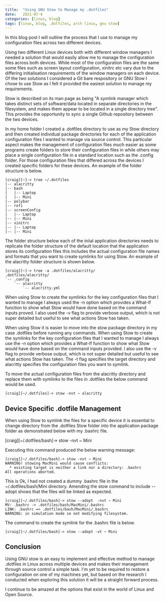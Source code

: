 ```yaml
---
title:  "Using GNU Stow to Manage my .dotfiles"
date:   2021-07-4
categories: [linux, blog]
tags: [linux, blog, .dotfiles, arch linux, gnu stow]
---
```

In this blog post I will outline the process that I use to manage my configuration files across two different devices.

Using two different Linux devices both with different window managers I needed a solution that would easily allow me to manage the configuration files across both devices. While most of the configuration files are the same some files such as screen layout configuration, xinitrc etc vary due to the differing initialisation requirements of the window managers on each device. Of the two solutions I considered a Git bare respository or GNU Stow I chose to use Stow as I felt it provided the easiest solution to manage my requirements.



Stow is described on its man page as being "A symlink manager which takes distinct sets of software/data located in separate directories in the filesystem, and makes them appear to be located in a single directory tree". This provides the opportunity to sync a single Github repository between the two devices.

In my home folder I created a .dotfiles directory to use as my Stow directory  and then created individual package directories for each of the application configuration files I wanted to manage via source control. This particular aspect makes the management of configuration files much easier as some programs create folders to store their configuration files in while others may place a single configuration file in a standard location such as the .config folder.
 For those configuration files that differed across the devices I created specific folders for these devices. An example of the folder structure is below.

```console
[craig][~]-> tree ~/.dotfiles
|-- alacritty
|-- bash
|   |-- Laptop
|   |-- Mini
|-- polybar
|-- rofi
|-- screenConfig
|   |-- Laptop
|-- |-- Mini
|-- xinitrc
|-- |-- Laptop
|-- |-- Mini
```

The folder structure below each of the iniial application directories needs to replicate the folder structure of the default location that the application stores its configuration files this includes the actual configuration file names and formats that you want to create symlinks for using Stow. An example of the alacritty folder structure is shown below.

```console
[craig][~]-> tree -a .dotfiles/alacritty/
.dotfiles/alacritty/
`-- .config
    `-- alacritty
        `-- alacritty.yml
```

When using Stow to create the symlinks for the key configuration files that I wanted to manage I always used the -n option which provides a What-If function to show what Stow would have done based on the command inputs proved. I also used the -v flag to provide verbose output, which is not super detailed but useful to see what actions Stow has taken.

When using Stow it is easier to move into the stow package directory in my case .dotfiles before running any commands. When using Stow to create the symlinks for the key configuration files that I wanted to manage I always use the -n option which provides a What-If function to show what Stow would have done based on the command inputs provided. I also use the -v flag to provide verbose output, which is not super detailed but useful to see what actions Stow has taken. The -t flag specifies the target directory and alacritty specifies the configuration files you want to symlink.

To move the actual configuration files from the alacritty directory and replace them with symlinks to the files in .dotfiles the below command would be used.

```console
[craig][~/.dotfiles]-> stow -nvt ~ alacritty
```


<h2>Device Specific .dotfile Management</h2>

When using Stow to symlink the files for a specific device it is essential to change directory from the .dotfiles Stow folder into the application package folder as demonstrated below with my .bashrc file.

[craig][~/.dotfiles/bash]-> stow -nvt ~ Mini

Executing this command produced the below warning message:

```console
[craig][~/.dotfiles/bash]-> stow -nvt ~ Mini
WARNING! stowing MacMini would cause conflicts:
  * existing target is neither a link nor a directory: .bashrc
All operations aborted.
```

This is Ok, I had not created a dummy .bashrc file in the ~/.dotfiles/bash/Mini directory. Amending the stow command to include --adopt shows that the files will be linked as expected.

```console
[craig][~/.dotfiles/bash]-> stow --adopt  -nvt ~ Mini
MV: .bashrc -> .dotfiles/bash/MacMini/.bashrc
LINK: .bashrc => .dotfiles/bash/MacMini/.bashrc
WARNING: in simulation mode so not modifying filesystem.
```

The command to create the symlink for the .bashrc file is below.

```console
[craig][~/.dotfiles/bash]-> stow --adopt -vt ~ Mini
```


<h2>Conclusion</h2>

Using GNU stow is an easy to implement and effective method to manage .dotfiles in Linux across multiple devices and makes their management through source control a simple task. 
I'm yet to be required to restore a configuration on one of my machines yet, but based on the research I conducted when exploring this solution it will be a straight forward process.
<p>I continue to be amazed at the options that exist in the world of Linux and Open Source.</p> 